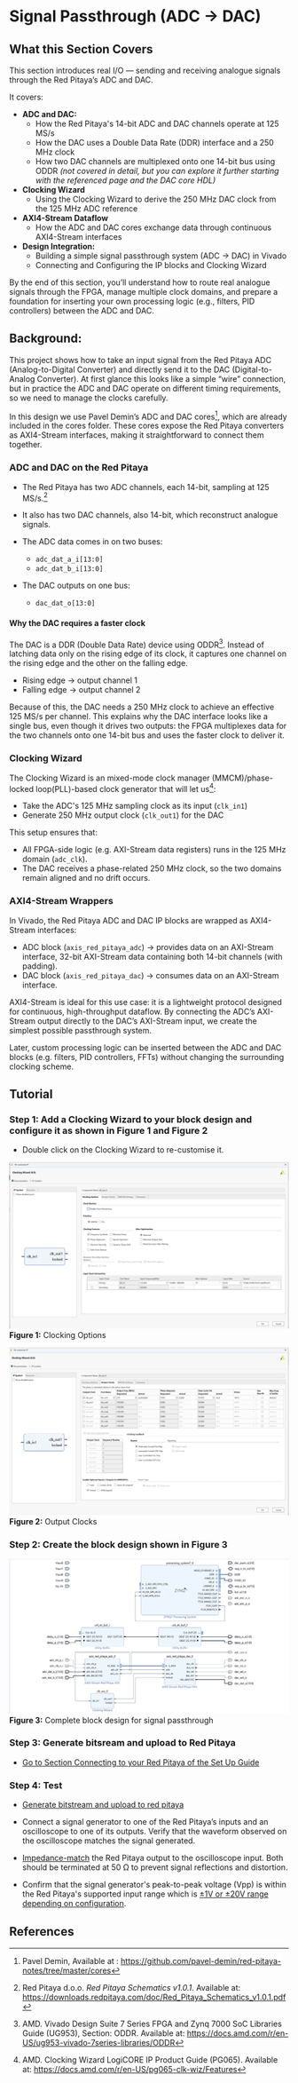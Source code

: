 # Signal Passthrough (ADC -> DAC)

## What this Section Covers

This section introduces real I/O — sending and receiving analogue signals through the Red Pitaya’s ADC and DAC.

It covers:

- **ADC and DAC:**
    - How the Red Pitaya's 14-bit ADC and DAC channels operate at 125 MS/s
    - How the DAC uses a Double Data Rate (DDR) interface and a 250 MHz clock
    - How two DAC channels are multiplexed onto one 14-bit bus using ODDR *(not covered in detail, but you can explore it further starting with the referenced page and the DAC core HDL)*
- **Clocking Wizard**
    - Using the Clocking Wizard to derive the 250 MHz DAC clock from the 125 MHz ADC reference
- **AXI4-Stream Dataflow**
    - How the ADC and DAC cores exchange data through continuous AXI4-Stream interfaces
- **Design Integration:**
    - Building a simple signal passthrough system (ADC → DAC) in Vivado 
    - Connecting and Configuring the IP blocks and Clocking Wizard

By the end of this section, you’ll understand how to route real analogue signals through the FPGA, manage multiple clock domains, and prepare a foundation for inserting your own processing logic (e.g., filters, PID controllers) between the ADC and DAC.

## Background:

This project shows how to take an input signal from the Red Pitaya ADC (Analog-to-Digital Converter) and directly send it to the DAC (Digital-to-Analog Converter). At first glance this looks like a simple “wire” connection, but in practice the ADC and DAC operate on different timing requirements, so we need to manage the clocks carefully.

In this design we use Pavel Demin’s ADC and DAC cores[^1], which are already included in the cores folder. These cores expose the Red Pitaya converters as AXI4-Stream interfaces, making it straightforward to connect them together.

### ADC and DAC on the Red Pitaya

- The Red Pitaya has two ADC channels, each 14-bit, sampling at 125 MS/s.[^2]
- It also has two DAC channels, also 14-bit, which reconstruct analogue signals.
- The ADC data comes in on two buses:
    - `adc_dat_a_i[13:0]`
    - `adc_dat_b_i[13:0]`

- The DAC outputs on one bus:
    - `dac_dat_o[13:0]`

#### Why the DAC requires a faster clock

The DAC is a DDR (Double Data Rate) device using ODDR[^3]. Instead of latching data only on the rising edge of its clock, it captures one channel on the rising edge and the other on the falling edge.

- Rising edge → output channel 1
- Falling edge → output channel 2

Because of this, the DAC needs a 250 MHz clock to achieve an effective 125 MS/s per channel. This explains why the DAC interface looks like a single bus, even though it drives two outputs: the FPGA multiplexes data for the two channels onto one 14-bit bus and uses the faster clock to deliver it.

### Clocking Wizard

The Clocking Wizard is an mixed-mode clock manager (MMCM)/phase-locked loop(PLL)-based clock generator that will let us[^4]: 

- Take the ADC's 125 MHz sampling clock as its input (`clk_in1`)
- Generate 250 MHz output clock (`clk_out1`) for the DAC

This setup ensures that:

- All FPGA-side logic (e.g. AXI-Stream data registers) runs in the 125 MHz domain (`adc_clk`).
- The DAC receives a phase-related 250 MHz clock, so the two domains remain aligned and no drift occurs.

### AXI4-Stream Wrappers

In Vivado, the Red Pitaya ADC and DAC IP blocks are wrapped as AXI4-Stream interfaces:

- ADC block (`axis_red_pitaya_adc`) → provides data on an AXI-Stream interface, 32-bit AXI-Stream data containing both 14-bit channels (with padding).
- DAC block (`axis_red_pitaya_dac`) → consumes data on an AXI-Stream interface.

AXI4-Stream is ideal for this use case: it is a lightweight protocol designed for continuous, high-throughput dataflow. By connecting the ADC’s AXI-Stream output directly to the DAC’s AXI-Stream input, we create the simplest possible passthrough system.

Later, custom processing logic can be inserted between the ADC and DAC blocks (e.g. filters, PID controllers, FFTs) without changing the surrounding clocking scheme.

## Tutorial

### Step 1: Add a Clocking Wizard to your block design and configure it as shown in Figure 1 and Figure 2
- Double click on the Clocking Wizard to re-customise it.

![clocking wizard configuration: clocking options](/images/signal_passthrough/clocking_options.png)
**Figure 1:** Clocking Options

![clocking wizard configuration: output clocks](/images/signal_passthrough/output_clocks.png)
**Figure 2:** Output Clocks

### Step 2: Create the block design shown in Figure 3

![signal_passthrough_block_design](/images/signal_passthrough/block_design.png)
**Figure 3:** Complete block design for signal passthrough

### Step 3: Generate bitsream and upload to Red Pitaya

- [Go to Section Connecting to your Red Pitaya of the Set Up Guide](/introduction/setup_guide.md#connecting-to-your-red-pitaya)

### Step 4: Test

- [Generate bitstream and upload to red pitaya](/introduction/setup_guide.md#connecting-to-your-red-pitaya)

- Connect a signal generator to one of the Red Pitaya’s inputs and an oscilloscope to one of its outputs. Verify that the waveform observed on the oscilloscope matches the signal generated.

- [Impedance-match](/introduction/red_pitaya.md#outputs-out1-out2) the Red Pitaya output to the oscilloscope input. Both should be terminated at 50 Ω to prevent signal reflections and distortion.

- Confirm that the signal generator's peak-to-peak voltage (Vpp) is within the Red Pitaya's supported input range which is [±1V or ±20V range depending on configuration](/introduction/red_pitaya.md#inputs-in1-in2). 

## References

[^1]: Pavel Demin, Available at : https://github.com/pavel-demin/red-pitaya-notes/tree/master/cores

[^2]: Red Pitaya d.o.o. *Red Pitaya Schematics v1.0.1*. Available at: https://downloads.redpitaya.com/doc/Red_Pitaya_Schematics_v1.0.1.pdf 

[^3]: AMD. Vivado Design Suite 7 Series FPGA and Zynq 7000 SoC Libraries Guide (UG953), Section: ODDR. Available at: https://docs.amd.com/r/en-US/ug953-vivado-7series-libraries/ODDR

[^4]: AMD. Clocking Wizard LogiCORE IP Product Guide (PG065). Available at: https://docs.amd.com/r/en-US/pg065-clk-wiz/Features

